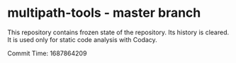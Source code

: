 # multipath-tools - master branch

This repository contains frozen state of the repository.
Its history is cleared. It is used only for static code
analysis with Codacy.

Commit Time: 1687864209